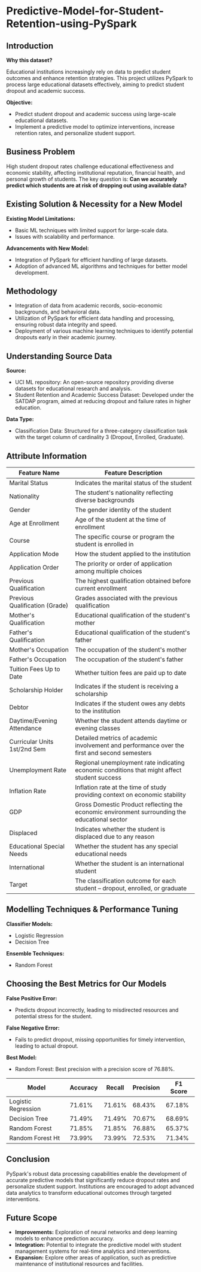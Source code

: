 # Predictive-Model-for-Student-Retention-using-PySpark

## Introduction

**Why this dataset?**

Educational institutions increasingly rely on data to predict student outcomes and enhance retention strategies. This project utilizes PySpark to process large educational datasets effectively, aiming to predict student dropout and academic success.

**Objective:**

- Predict student dropout and academic success using large-scale educational datasets.
- Implement a predictive model to optimize interventions, increase retention rates, and personalize student support.

## Business Problem

High student dropout rates challenge educational effectiveness and economic stability, affecting institutional reputation, financial health, and personal growth of students. The key question is: **Can we accurately predict which students are at risk of dropping out using available data?**

## Existing Solution & Necessity for a New Model

**Existing Model Limitations:**

- Basic ML techniques with limited support for large-scale data.
- Issues with scalability and performance.

**Advancements with New Model:**

- Integration of PySpark for efficient handling of large datasets.
- Adoption of advanced ML algorithms and techniques for better model development.

## Methodology

- Integration of data from academic records, socio-economic backgrounds, and behavioral data.
- Utilization of PySpark for efficient data handling and processing, ensuring robust data integrity and speed.
- Deployment of various machine learning techniques to identify potential dropouts early in their academic journey.

## Understanding Source Data

**Source:**

- UCI ML repository: An open-source repository providing diverse datasets for educational research and analysis.
- Student Retention and Academic Success Dataset: Developed under the SATDAP program, aimed at reducing dropout and failure rates in higher education.

**Data Type:**

- Classification Data: Structured for a three-category classification task with the target column of cardinality 3 (Dropout, Enrolled, Graduate).

## Attribute Information

| Feature Name | Feature Description |
|--------------|---------------------|
| Marital Status | Indicates the marital status of the student |
| Nationality | The student's nationality reflecting diverse backgrounds |
| Gender | The gender identity of the student |
| Age at Enrollment | Age of the student at the time of enrollment |
| Course | The specific course or program the student is enrolled in |
| Application Mode | How the student applied to the institution |
| Application Order | The priority or order of application among multiple choices |
| Previous Qualification | The highest qualification obtained before current enrollment |
| Previous Qualification (Grade) | Grades associated with the previous qualification |
| Mother's Qualification | Educational qualification of the student's mother |
| Father's Qualification | Educational qualification of the student's father |
| Mother's Occupation | The occupation of the student's mother |
| Father's Occupation | The occupation of the student's father |
| Tuition Fees Up to Date | Whether tuition fees are paid up to date |
| Scholarship Holder | Indicates if the student is receiving a scholarship |
| Debtor | Indicates if the student owes any debts to the institution |
| Daytime/Evening Attendance | Whether the student attends daytime or evening classes |
| Curricular Units 1st/2nd Sem | Detailed metrics of academic involvement and performance over the first and second semesters |
| Unemployment Rate | Regional unemployment rate indicating economic conditions that might affect student success |
| Inflation Rate | Inflation rate at the time of study providing context on economic stability |
| GDP | Gross Domestic Product reflecting the economic environment surrounding the educational sector |
| Displaced | Indicates whether the student is displaced due to any reason |
| Educational Special Needs | Whether the student has any special educational needs |
| International | Whether the student is an international student |
| Target | The classification outcome for each student – dropout, enrolled, or graduate |

## Modelling Techniques & Performance Tuning

**Classifier Models:**

- Logistic Regression
- Decision Tree

**Ensemble Techniques:**

- Random Forest

## Choosing the Best Metrics for Our Models

**False Positive Error:**
- Predicts dropout incorrectly, leading to misdirected resources and potential stress for the student.

**False Negative Error:**
- Fails to predict dropout, missing opportunities for timely intervention, leading to actual dropout.

**Best Model:**

- Random Forest: Best precision with a precision score of 76.88%.

| Model               | Accuracy | Recall  | Precision | F1 Score |
|---------------------|----------|---------|-----------|----------|
| Logistic Regression | 71.61%   | 71.61%  | 68.43%    | 67.18%   |
| Decision Tree       | 71.49%   | 71.49%  | 70.67%    | 68.69%   |
| Random Forest       | 71.85%   | 71.85%  | 76.88%    | 65.37%   |
| Random Forest Ht    | 73.99%   | 73.99%  | 72.53%    | 71.34%   |

## Conclusion

PySpark's robust data processing capabilities enable the development of accurate predictive models that significantly reduce dropout rates and personalize student support. Institutions are encouraged to adopt advanced data analytics to transform educational outcomes through targeted interventions.

## Future Scope

- **Improvements:** Exploration of neural networks and deep learning models to enhance prediction accuracy.
- **Integration:** Potential to integrate the predictive model with student management systems for real-time analytics and interventions.
- **Expansion:** Explore other areas of application, such as predictive maintenance of institutional resources and facilities.
